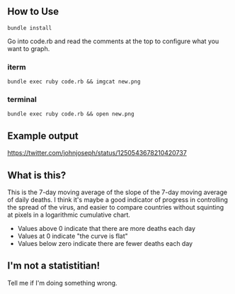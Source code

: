 
## How to Use

`bundle install`

Go into code.rb and read the comments at the top to configure
what you want to graph.

### iterm
`bundle exec ruby code.rb && imgcat new.png`

### terminal
`bundle exec ruby code.rb && open new.png`

## Example output

https://twitter.com/johnjoseph/status/1250543678210420737

## What is this?

This is the 7-day moving average of the slope of the 7-day
moving average of daily deaths. I think it's maybe a good indicator of progress
in controlling the spread of the virus, and easier to compare countries without
squinting at pixels in a logarithmic cumulative chart.

* Values above 0 indicate that there are more deaths each day
* Values at 0 indicate "the curve is flat"
* Values below zero indicate there are fewer deaths each day

## I'm not a statistitian!

Tell me if I'm doing something wrong.
